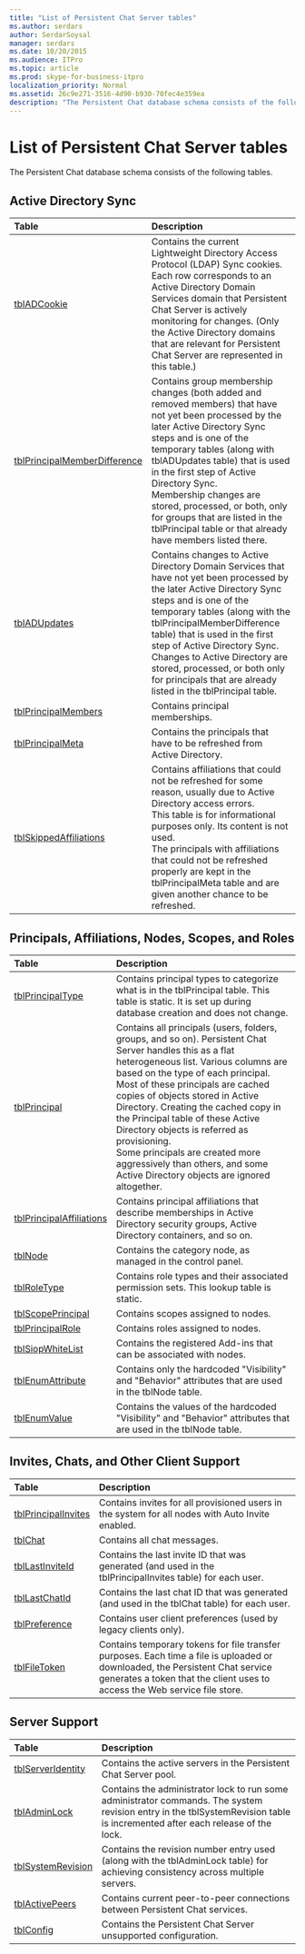 ```yaml
---
title: "List of Persistent Chat Server tables"
ms.author: serdars
author: SerdarSoysal
manager: serdars
ms.date: 10/20/2015
ms.audience: ITPro
ms.topic: article
ms.prod: skype-for-business-itpro
localization_priority: Normal
ms.assetid: 26c9e271-3516-4d90-b930-70fec4e359ea
description: "The Persistent Chat database schema consists of the following tables."
---
```


# List of Persistent Chat Server tables
 
The Persistent Chat database schema consists of the following tables.
  
## Active Directory Sync

|**Table**|**Description**|
|:-----|:-----|
|[tblADCookie](tbladcookie.md) <br/> |Contains the current Lightweight Directory Access Protocol (LDAP) Sync cookies. Each row corresponds to an Active Directory Domain Services domain that Persistent Chat Server is actively monitoring for changes. (Only the Active Directory domains that are relevant for Persistent Chat Server are represented in this table.)  <br/> |
|[tblPrincipalMemberDifference](tblprincipalmemberdifference.md) <br/> |Contains group membership changes (both added and removed members) that have not yet been processed by the later Active Directory Sync steps and is one of the temporary tables (along with tblADUpdates table) that is used in the first step of Active Directory Sync.  <br/> Membership changes are stored, processed, or both, only for groups that are listed in the tblPrincipal table or that already have members listed there.  <br/> |
|[tblADUpdates](tbladupdates.md) <br/> |Contains changes to Active Directory Domain Services that have not yet been processed by the later Active Directory Sync steps and is one of the temporary tables (along with the tblPrincipalMemberDifference table) that is used in the first step of Active Directory Sync.  <br/> Changes to Active Directory are stored, processed, or both only for principals that are already listed in the tblPrincipal table.  <br/> |
|[tblPrincipalMembers](tblprincipalmembers.md) <br/> |Contains principal memberships.  <br/> |
|[tblPrincipalMeta](tblprincipalmeta.md) <br/> |Contains the principals that have to be refreshed from Active Directory.  <br/> |
|[tblSkippedAffiliations](tblskippedaffiliations.md) <br/> |Contains affiliations that could not be refreshed for some reason, usually due to Active Directory access errors.  <br/> This table is for informational purposes only. Its content is not used.  <br/> The principals with affiliations that could not be refreshed properly are kept in the tblPrincipalMeta table and are given another chance to be refreshed.  <br/> |
   
## Principals, Affiliations, Nodes, Scopes, and Roles

|**Table**|**Description**|
|:-----|:-----|
|[tblPrincipalType](tblprincipaltype.md) <br/> |Contains principal types to categorize what is in the tblPrincipal table. This table is static. It is set up during database creation and does not change.  <br/> |
|[tblPrincipal](tblprincipal.md) <br/> |Contains all principals (users, folders, groups, and so on). Persistent Chat Server handles this as a flat heterogeneous list. Various columns are based on the type of each principal.  <br/> Most of these principals are cached copies of objects stored in Active Directory. Creating the cached copy in the Principal table of these Active Directory objects is referred as provisioning.  <br/> Some principals are created more aggressively than others, and some Active Directory objects are ignored altogether.  <br/> |
|[tblPrincipalAffiliations](tblprincipalaffiliations.md) <br/> |Contains principal affiliations that describe memberships in Active Directory security groups, Active Directory containers, and so on.  <br/> |
|[tblNode](tblnode.md) <br/> |Contains the category node, as managed in the control panel.  <br/> |
|[tblRoleType](tblroletype.md) <br/> |Contains role types and their associated permission sets. This lookup table is static.  <br/> |
|[tblScopePrincipal](tblscopeprincipal.md) <br/> |Contains scopes assigned to nodes.  <br/> |
|[tblPrincipalRole](tblprincipalrole.md) <br/> |Contains roles assigned to nodes.  <br/> |
|[tblSiopWhiteList](tblsiopwhitelist.md) <br/> |Contains the registered Add-ins that can be associated with nodes.  <br/> |
|[tblEnumAttribute](tblenumattribute.md) <br/> |Contains only the hardcoded "Visibility" and "Behavior" attributes that are used in the tblNode table.  <br/> |
|[tblEnumValue](tblenumvalue.md) <br/> |Contains the values of the hardcoded "Visibility" and "Behavior" attributes that are used in the tblNode table.  <br/> |
   
## Invites, Chats, and Other Client Support

|**Table**|**Description**|
|:-----|:-----|
|[tblPrincipalInvites](tblprincipalinvites.md) <br/> |Contains invites for all provisioned users in the system for all nodes with Auto Invite enabled.  <br/> |
|[tblChat](tblchat.md) <br/> |Contains all chat messages.  <br/> |
|[tblLastInviteId](tbllastinviteid.md) <br/> |Contains the last invite ID that was generated (and used in the tblPrincipalInvites table) for each user.  <br/> |
|[tblLastChatId](tbllastchatid.md) <br/> |Contains the last chat ID that was generated (and used in the tblChat table) for each user.  <br/> |
|[tblPreference](tblpreference.md) <br/> |Contains user client preferences (used by legacy clients only).  <br/> |
|[tblFileToken](tblfiletoken.md) <br/> |Contains temporary tokens for file transfer purposes. Each time a file is uploaded or downloaded, the Persistent Chat service generates a token that the client uses to access the Web service file store.  <br/> |
   
## Server Support

|**Table**|**Description**|
|:-----|:-----|
|[tblServerIdentity](tblserveridentity.md) <br/> |Contains the active servers in the Persistent Chat Server pool.  <br/> |
|[tblAdminLock](tbladminlock.md) <br/> |Contains the administrator lock to run some administrator commands. The system revision entry in the tblSystemRevision table is incremented after each release of the lock.  <br/> |
|[tblSystemRevision](tblsystemrevision.md) <br/> |Contains the revision number entry used (along with the tblAdminLock table) for achieving consistency across multiple servers.  <br/> |
|[tblActivePeers](tblactivepeers.md) <br/> |Contains current peer-to-peer connections between Persistent Chat services.  <br/> |
|[tblConfig](tblconfig.md) <br/> |Contains the Persistent Chat Server unsupported configuration.  <br/> |
   

